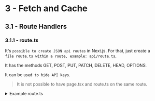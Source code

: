 # 3 - Fetch and Cache

## 3.1 - Route Handlers

### 3.1.1 - route.ts

It's `possible to create JSON api routes` in Next.js. For that, just create a `file route.ts within a route, example: api/route.ts`.

It has the methods GET, POST, PUT, PATCH, DELETE, HEAD, OPTIONS.

It can be `used to hide API keys`.

> It is not possible to have page.tsx and route.ts on the same route.

<details>
<summary>Example route.ts</summary>

```tsx
// app/api/route.ts
export async function GET() {

  const response = await fetch('https://api.origamid.online/vendas', {
    headers: {
      apikey: 'ORIGAMID123456',
    },
  });

  const sales = await response.json();

  return Response.json(sales);
}
```

</details>
